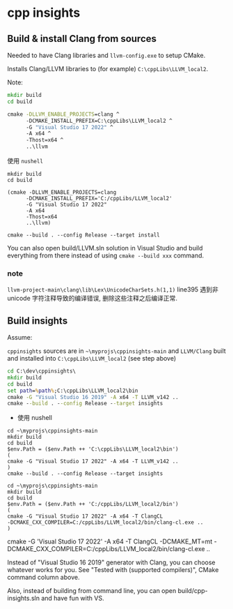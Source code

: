 # cpp insights

## Build & install Clang from sources

Needed to have Clang libraries and `llvm-config.exe` to setup CMake.

Installs Clang/LLVM libraries to (for example) `C:\cppLibs\LLVM_local2`.

Note:

```cmd
mkdir build
cd build

cmake -DLLVM_ENABLE_PROJECTS=clang ^
      -DCMAKE_INSTALL_PREFIX=C:\cppLibs\LLVM_local2 ^
      -G "Visual Studio 17 2022" ^
      -A x64 ^
      -Thost=x64 ^
      ..\llvm
```

使用 `nushell`

```nu
mkdir build
cd build

(cmake -DLLVM_ENABLE_PROJECTS=clang
      -DCMAKE_INSTALL_PREFIX='C:/cppLibs/LLVM_local2'
      -G "Visual Studio 17 2022"
      -A x64
      -Thost=x64
      ..\llvm)

cmake --build . --config Release --target install
```

You can also open build/LLVM.sln solution in Visual Studio and build everything from there instead of using `cmake --build xxx` command.

### note

`llvm-project-main\clang\lib\Lex\UnicodeCharSets.h(1,1)`
line395 遇到非 unicode 字符注释导致的编译错误,
删除这些注释之后编译正常.

## Build insights

Assume:

`cppinsights` sources are in `~\myprojs\cppinsights-main`
and
`LLVM/Clang` built and installed into
`C:\cppLibs\LLVM_local2` (see step above)

```cmd
cd C:\dev\cppinsights\
mkdir build
cd build
set path=%path%;C:\cppLibs\LLVM_local2\bin
cmake -G "Visual Studio 16 2019" -A x64 -T LLVM_v142 ..
cmake --build . --config Release --target insights
```

+ 使用 nushell

```nu
cd ~\myprojs\cppinsights-main
mkdir build
cd build
$env.Path = ($env.Path ++ 'C:\cppLibs\LLVM_local2\bin') 
(
cmake -G "Visual Studio 17 2022" -A x64 -T LLVM_v142 ..
)
cmake --build . --config Release --target insights
```

```nu
cd ~\myprojs\cppinsights-main
mkdir build
cd build
$env.Path = ($env.Path ++ 'C:/cppLibs/LLVM_local2/bin') 
(
cmake -G "Visual Studio 17 2022" -A x64 -T ClangCL 
-DCMAKE_CXX_COMPILER=C:/cppLibs/LLVM_local2/bin/clang-cl.exe ..
)
```

cmake -G 'Visual Studio 17 2022' -A x64 -T ClangCL -DCMAKE_MT=mt -DCMAKE_CXX_COMPILER=C:/cppLibs/LLVM_local2/bin/clang-cl.exe ..

Instead of "Visual Studio 16 2019" generator with Clang, 
you can choose whatever works for you. 
See "Tested with (supported compilers)", CMake command column above.

Also, instead of building from command line, 
you can open build/cpp-insights.sln and have fun with VS.